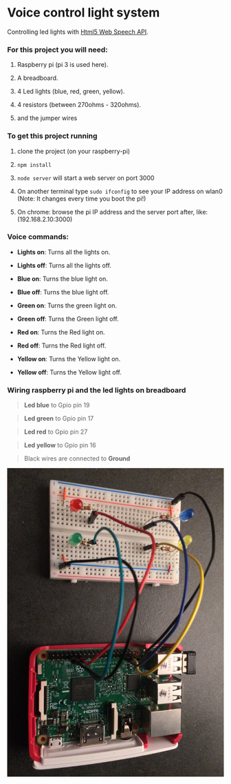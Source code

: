 # Voice control light system

Controlling led lights with [Html5 Web Speech API](https://developer.mozilla.org/en-US/docs/Web/API/Web_Speech_API).

### For this project you will need:

1. Raspberry pi (pi 3 is used here).

2. A breadboard.

3. 4 Led lights (blue, red, green, yellow).

4. 4 resistors (between 270ohms - 320ohms).

5. and the jumper wires

### To get this project running

1. clone the project (on your raspberry-pi)

2. `npm install`

3. `node server` will start a web server on port 3000

4. On another terminal type `sudo ifconfig` to see your IP address on wlan0 (Note: It changes every time you boot the pi!)

5. On chrome: browse the pi IP address and the server port after, like: (192.168.2.10:3000)

### Voice commands:

- **Lights on**: Turns all the lights on.

- **Lights off**: Turns all the lights off.

- **Blue on**: Turns the blue light on.

- **Blue off**: Turns the blue light off.

- **Green on**: Turns the green light on.

- **Green off**: Turns the Green light off.

- **Red on**: Turns the Red light on.

- **Red off**: Turns the Red light off.

- **Yellow on**: Turns the Yellow light on.

- **Yellow off**: Turns the Yellow light off.

### Wiring raspberry pi and the led lights on breadboard

> **Led blue** to Gpio pin 19

> **Led green** to Gpio pin 17

> **Led red** to Gpio pin 27

> **Led yellow** to Gpio pin 16

> Black wires are connected to **Ground**

!['Wiring pi'](screenshots/wiring.jpg)